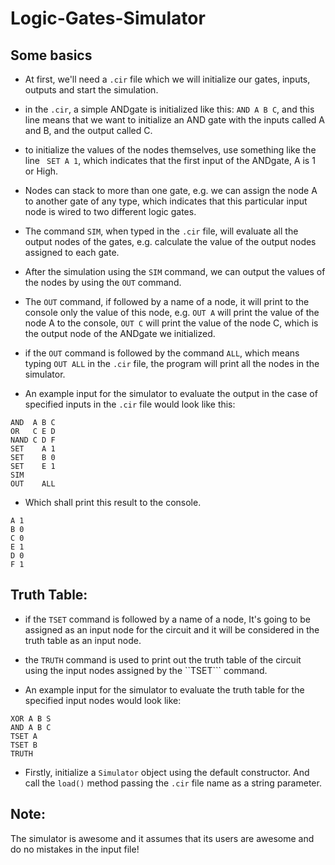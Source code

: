 # Logic-Gates-Simulator

## Some basics
* At first, we'll need a ```.cir``` file which we will initialize our gates, inputs, outputs and start the simulation.

* in the ```.cir```, a simple ANDgate is initialized like this: ``` AND A B C ```, and this line means that we want to initialize an AND gate with the inputs called A and B, and the output called C.

* to initialize the values of the nodes themselves, use something like the line ``` SET A 1```, which indicates that the first input of the ANDgate, A is 1 or High.

* Nodes can stack to more than one gate, e.g. we can assign the node A to another gate of any type, which indicates that this particular input node is wired to two different logic gates.

* The command ```SIM```, when typed in the ```.cir``` file, will evaluate all the output nodes of the gates, e.g. calculate the value of the output nodes assigned to each gate.

* After the simulation using the ```SIM``` command, we can output the values of the nodes by using the ```OUT``` command.

* The ```OUT``` command, if followed by a name of a node, it will print to the console only the value of this node, e.g. ```OUT A``` will print the value of the node A to the console, ```OUT C``` will print the value of the node C, which is the output node of the ANDgate we initialized.

* if the ```OUT``` command is followed by the command ```ALL```, which means typing ```OUT ALL``` in the ```.cir``` file, the program will print all the nodes in the simulator.

* An example input for the simulator to evaluate the output in the case of specified inputs in the ```.cir``` file would look like this:
```
AND  A B C
OR   C E D
NAND C D F
SET    A 1
SET    B 0
SET    E 1
SIM
OUT    ALL
```
* Which shall print this result to the console.
```
A 1
B 0
C 0
E 1
D 0
F 1
```

## Truth Table:
* if the ```TSET``` command is followed by a name of a node, It's going to be assigned as an input node for the circuit and it will be considered in the truth table as an input node.

* the ```TRUTH``` command is used to print out the truth table of the circuit using the input nodes assigned by the ``TSET``` command.

* An example input for the simulator to evaluate the truth table for the specified input nodes would look like:
```
XOR A B S
AND A B C
TSET A
TSET B
TRUTH
```

* Firstly, initialize a ```Simulator``` object using the default constructor. And call the ```load()``` method passing the ```.cir``` file name as a string parameter.

## Note: 
The simulator is awesome and it assumes that its users are awesome and do no mistakes in the input file!
